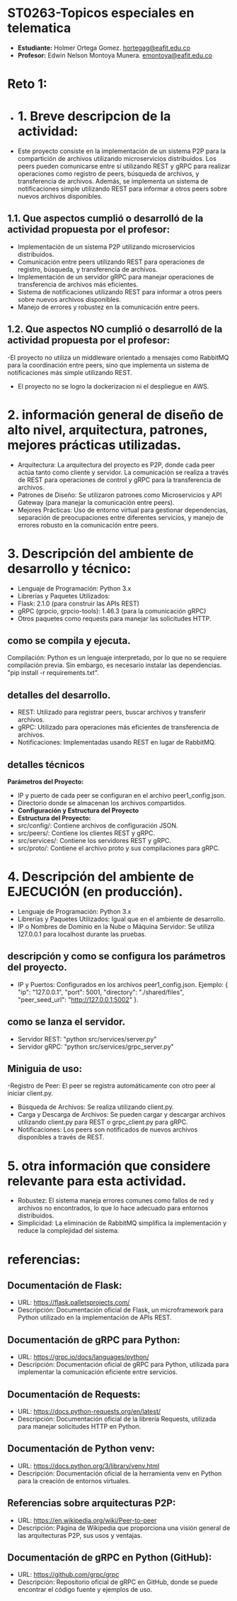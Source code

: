 # ST0263-Topicos especiales en telematica

- **Estudiante:** Holmer Ortega Gomez. hortegag@eafit.edu.co
- **Profesor:** Edwin Nelson Montoya Munera. emontoya@eafit.edu.co

# Reto 1:
- # 1. Breve descripcion de la actividad:
- Este proyecto consiste en la implementación de un sistema P2P para la compartición de archivos utilizando microservicios distribuidos. Los peers pueden comunicarse entre sí utilizando REST y gRPC para realizar operaciones como registro de peers, búsqueda de archivos, y transferencia de archivos. Además, se implementa un sistema de notificaciones simple utilizando REST para informar a otros peers sobre nuevos archivos disponibles.

## 1.1. Que aspectos cumplió o desarrolló de la actividad propuesta por el profesor:
- Implementación de un sistema P2P utilizando microservicios distribuidos.
- Comunicación entre peers utilizando REST para operaciones de registro, búsqueda, y transferencia de archivos.
- Implementación de un servidor gRPC para manejar operaciones de transferencia de archivos más eficientes.
- Sistema de notificaciones utilizando REST para informar a otros peers sobre nuevos archivos disponibles.
- Manejo de errores y robustez en la comunicación entre peers.

## 1.2. Que aspectos NO cumplió o desarrolló de la actividad propuesta por el profesor:
-El proyecto no utiliza un middleware orientado a mensajes como RabbitMQ para la coordinación entre peers, sino que implementa un sistema de notificaciones más simple utilizando REST.
- El proyecto no se logro la dockerizacion ni el despliegue en AWS.

# 2. información general de diseño de alto nivel, arquitectura, patrones, mejores prácticas utilizadas.
- Arquitectura: La arquitectura del proyecto es P2P, donde cada peer actúa tanto como cliente y servidor. La comunicación se realiza a través de REST para operaciones de control y gRPC para la transferencia de archivos.
- Patrones de Diseño: Se utilizaron patrones como Microservicios y API Gateway (para manejar la comunicación entre peers).
- Mejores Prácticas: Uso de entorno virtual para gestionar dependencias, separación de preocupaciones entre diferentes servicios, y manejo de errores robusto en la comunicación entre peers.


# 3. Descripción del ambiente de desarrollo y técnico:
- Lenguaje de Programación: Python 3.x
- Librerías y Paquetes Utilizados:
- Flask: 2.1.0 (para construir las APIs REST)
- gRPC (grpcio, grpcio-tools): 1.46.3 (para la comunicación gRPC)
- Otros paquetes como requests para manejar las solicitudes HTTP.

## como se compila y ejecuta.
Compilación: Python es un lenguaje interpretado, por lo que no se requiere compilación previa. Sin embargo, es necesario instalar las dependencias.
"pip install -r requirements.txt".

## detalles del desarrollo.
- REST: Utilizado para registrar peers, buscar archivos y transferir archivos.
- gRPC: Utilizado para operaciones más eficientes de transferencia de archivos.
- Notificaciones: Implementadas usando REST en lugar de RabbitMQ.

## detalles técnicos
**Parámetros del Proyecto:**
- IP y puerto de cada peer se configuran en el archivo peer1_config.json.
- Directorio donde se almacenan los archivos compartidos.
- **Configuración y Estructura del Proyecto**
- **Estructura del Proyecto:**
- src/config/: Contiene archivos de configuración JSON.
- src/peers/: Contiene los clientes REST y gRPC.
- src/services/: Contiene los servidores REST y gRPC.
- src/proto/: Contiene el archivo proto y sus compilaciones para gRPC.

# 4. Descripción del ambiente de EJECUCIÓN (en producción).
- Lenguaje de Programación: Python 3.x
- Librerías y Paquetes Utilizados: Igual que en el ambiente de desarrollo.
- IP o Nombres de Dominio en la Nube o Máquina Servidor: Se utiliza 127.0.0.1 para localhost durante las pruebas.

## descripción y como se configura los parámetros del proyecto.
- IP y Puertos: Configurados en los archivos peer1_config.json. Ejemplo:
{
  "ip": "127.0.0.1",
  "port": 5001,
  "directory": "./shared/files",
  "peer_seed_url": "http://127.0.0.1:5002"
}.

## como se lanza el servidor.
- Servidor REST: "python src/services/server.py"
- Servidor gRPC: "python src/services/grpc_server.py"

## Miniguia de uso:
-Registro de Peer: El peer se registra automáticamente con otro peer al iniciar client.py.
- Búsqueda de Archivos: Se realiza utilizando client.py.
- Carga y Descarga de Archivos: Se pueden cargar y descargar archivos utilizando client.py para REST o grpc_client.py para gRPC.
- Notificaciones: Los peers son notificados de nuevos archivos disponibles a través de REST.

# 5. otra información que considere relevante para esta actividad.
- Robustez: El sistema maneja errores comunes como fallos de red y archivos no encontrados, lo que lo hace adecuado para entornos distribuidos.
- Simplicidad: La eliminación de RabbitMQ simplifica la implementación y reduce la complejidad del sistema.

# referencias:
## Documentación de Flask:
- URL: https://flask.palletsprojects.com/
- Descripción: Documentación oficial de Flask, un microframework para Python utilizado en la implementación de APIs REST.

## Documentación de gRPC para Python:
- URL: https://grpc.io/docs/languages/python/
- Descripción: Documentación oficial de gRPC para Python, utilizada para implementar la comunicación eficiente entre servicios.

## Documentación de Requests:
- URL: https://docs.python-requests.org/en/latest/
- Descripción: Documentación oficial de la librería Requests, utilizada para manejar solicitudes HTTP en Python.

## Documentación de Python venv:
- URL: https://docs.python.org/3/library/venv.html
- Descripción: Documentación oficial de la herramienta venv en Python para la creación de entornos virtuales.

## Referencias sobre arquitecturas P2P:
- URL: https://en.wikipedia.org/wiki/Peer-to-peer
- Descripción: Página de Wikipedia que proporciona una visión general de las arquitecturas P2P, sus usos y ventajas.

## Documentación de gRPC en Python (GitHub):
- URL: https://github.com/grpc/grpc
- Descripción: Repositorio oficial de gRPC en GitHub, donde se puede encontrar el código fuente y ejemplos de uso.
